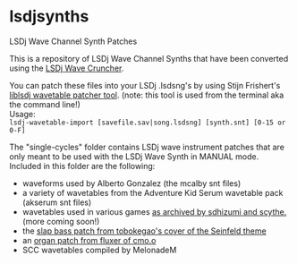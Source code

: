 # lsdjsynths
LSDj Wave Channel Synth Patches

This is a repository of LSDj Wave Channel Synths that have been converted using the [LSDj Wave Cruncher](https://github.com/urbster1/lsdj-wave-cruncher/releases).

You can patch these files into your LSDj .lsdsng's by using Stijn Frishert's [liblsdj wavetable patcher tool](https://github.com/stijnfrishert/liblsdj/releases). (note: this tool is used from the terminal aka the command line!)<br />
Usage:<br />
`lsdj-wavetable-import [savefile.sav|song.lsdsng] [synth.snt] [0-15 or 0-F]`

The "single-cycles" folder contains LSDj wave instrument patches that are only meant to be used with the LSDj Wave Synth in MANUAL mode. Included in this folder are the following:
* waveforms used by Alberto Gonzalez (the mcalby snt files)
* a variety of wavetables from the Adventure Kid Serum wavetable pack (akserum snt files)
* wavetables used in various games [as archived by sdhizumi and scythe.](https://scythe1005.wixsite.com/gb-waveforms) (more coming soon!)
* the [slap bass patch from tobokegao's cover of the Seinfeld theme](https://twitter.com/to6okegao/status/1047236322320998401) 
* an [organ patch from fluxer of cmo.o](https://chipmusic.org/forums/topic/8137/lsdj-organ-patch-how/)
* SCC wavetables compiled by MelonadeM
